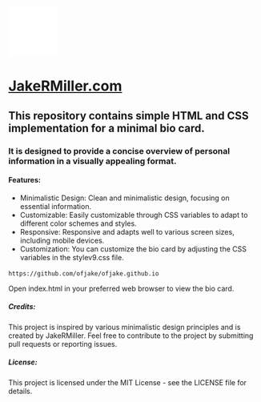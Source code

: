 

![JakeRMiller iconmark](https://github.com/ofjake/ofjake/blob/main/logo.png) 
# **[JakeRMiller.com](https://jakermiller.com)** 

## This repository contains simple HTML and CSS implementation for a minimal bio card. 
### It is designed to provide a concise overview of personal information in a visually appealing format.

#### Features:
+ Minimalistic Design: Clean and minimalistic design, focusing on essential information.
+ Customizable: Easily customizable through CSS variables to adapt to different color schemes and styles.
+ Responsive: Responsive and adapts well to various screen sizes, including mobile devices.
+ Customization: You can customize the bio card by adjusting the CSS variables in the stylev9.css file.


`https://github.com/ofjake/ofjake.github.io` 

Open index.html in your preferred web browser to view the bio card.

##### Credits:
This project is inspired by various minimalistic design principles and is created by JakeRMiller. 
Feel free to contribute to the project by submitting pull requests or reporting issues.
##### License:
This project is licensed under the MIT License - see the LICENSE file for details.
